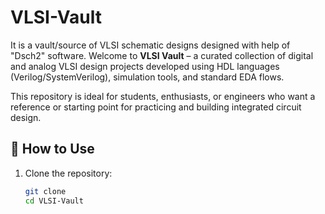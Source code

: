 # VLSI-Vault
It is a vault/source of VLSI schematic designs designed with help of "Dsch2" software.
Welcome to **VLSI Vault** – a curated collection of digital and analog VLSI design projects developed using HDL languages (Verilog/SystemVerilog), simulation tools, and standard EDA flows.

This repository is ideal for students, enthusiasts, or engineers who want a reference or starting point for practicing and building integrated circuit design.







## 🚀 How to Use

1. Clone the repository:
   ```bash
   git clone 
   cd VLSI-Vault
